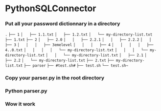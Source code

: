 # PythonSQLConnector

### Put all your password dictionnary in a directory 
``.``
``├── 1``
``│   ├── 1.1.txt``
``│   ├── 1.2.txt``
``│   └── my-directory-list.txt``
``├── 1.txt``
``├── 2``
``│   ├── 2.0``
``│   │   ├── 2.2.1``
``│   │   ├── 2.2.2``
``│   │   ├── 3``
``│   │   │   ├── 3emelevel``
``│   │   │   ├── 4``
``│   │   │   │   ├── 4..0.txt``
``│   │   │   │   └── my-directory-list.txt``
``│   │   │   └── my-directory-list.txt``
``│   │   └── my-directory-list.txt``
``│   ├── 2.1``
``│   ├── 2.2``
``│   └── my-directory-list.txt``
``├── 2.txt``
``├── my-directory-list.txt``
``├── parser``
``├── #test.sh#``
``├── test.sh``
``└── test.sh~``

### Copy your parser.py in the root directory 
### Python parser.py
### Wow it work 
